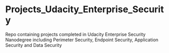 # Projects_Udacity_Enterprise_Security

Repo containing projects completed in Udacity Enterprise Security Nanodegree including Perimeter Security, Endpoint Security, Application Security and Data Security
